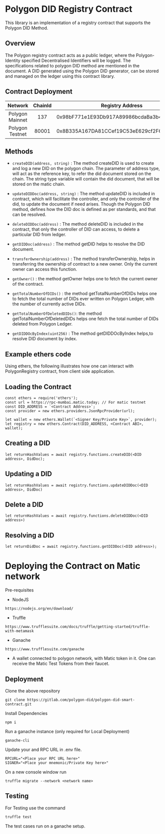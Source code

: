 # Polygon DID Registry Contract

This library is an implementation of a registry contract that supports the Polygon DID Method.

## Overview

The Polygon registry contract acts as a public ledger, where the Polygon-Identity specified Decentralised Identifiers will be logged. The specifications related to polygon DID method are mentioned in the document. A DID generated using the Polygon DID generator, can be stored and managed on the ledger using this contract library.

## Contract Deployment

|     Network     | ChainId |              Registry Address              |
| :-------------: | :-----: | :----------------------------------------: |
| Polygon Mainnet |   137   | 0x98bF771e1E93Db917A89986bcdaBa3b43643F367 |
| Polygon Testnet |  80001  | 0x8B335A167DA81CCef19C53eE629cf2F6291F2255 |

## Methods

- `createDID(address, string)` : The method createDID is used to create and log a new DID on the polygon chain. The parameter of address type, will act as the reference key, to refer the did document stored on the chain. The string type variable will contain the did document, that will be stored on the matic chain.

- `updateDIDDoc(address, string)` : The method updateDID is included in contract, which will facilitate the controller, and only the controller of the did, to update the document if need arises. Though the Polygon DID method, defines how the DID doc is defined as per standards, and that can be resolved.

- `deleteDIDDoc(address)` : The method deleteDID is included in the contract, that only the controller of DID can access, to delete a particular DID from ledger.

- `getDIDDoc(address)` : The method getDID helps to resolve the DID document.

- `transferOwnership(address)` : The method transferOwnership, helps in transferring the ownership of contract to a new owner. Only the current owner can access this function.

- `getOwner()` : the method getOwner helps one to fetch the current owner of the contract.

- `getTotalNumberOfDIDs()` : the method getTotalNumberOfDIDs helps one to fetch the total number of DIDs ever written on Polygon Ledger, with the number of currently active DIDs.

- `getTotalNumberOfDeletedDIDs()`: the method getTotalNumberOfDeletedDIDs helps one fetch the total number of DIDs deleted from Polygon Ledger.

- `getDIDDOcByIndex(uint256)` : The method getDIDDOcByIndex helps,to resolve DID document by index.

## Example ethers code

Using ethers, the following illustrates how one can interact with PolygonRegistry contract, from client side application.

## Loading the Contract

```
const ethers = require('ethers');
const url = https://rpc-mumbai.matic.today; // For matic testnet
const DID_ADDRESS = `<Contract Address>`;
const provider = new ethers.providers.JsonRpcProvider(url);

let wallet = new ethers.Wallet(`<Signer Key/Private Key>`, provider);
let registry = new ethers.Contract(DID_ADDRESS, <Contract ABI>, wallet);
```

## Creating a DID

```
let returnHashValues = await registry.functions.createDID(<DID address>, DidDoc);
```

## Updating a DID

```
let returnHashValues = await registry.functions.updateDIDDoc(<DID address>, DidDoc)
```

## Delete a DID

```
let returnHashValues = await registry.functions.deleteDIDDoc(<DID address>)
```

## Resolving a DID

```
let returnDidDoc = await registry.functions.getDIDDoc(<DID address>);
```

# Deploying the Contract on Matic network

Pre-requisites

- NodeJS

```
https://nodejs.org/en/download/
```

- Truffle

```
https://www.trufflesuite.com/docs/truffle/getting-started/truffle-with-metamask
```

- Ganache

```
https://www.trufflesuite.com/ganache
```

- A wallet connected to polygon network, with Matic token in it. One can receive the Matic Test Tokens from their faucet.

## Deployment

Clone the above repository

```
git clone https://gitlab.com/polygon-did/polygon-did-smart-contract.git
```

Install Dependencies

```
npm i
```

Run a ganache instance (only required for Local Deployment)

```
ganache-cli
```

Update your and RPC URL in .env file.

```
RPCURL="<Place your RPC URL here>"
SIGNER="<Place your mnemonic/Private Key here>"
```

On a new console window run

```
truffle migrate --network <network name>
```

## Testing

For Testing use the command

```
truffle test
```

The test cases run on a ganache setup.
